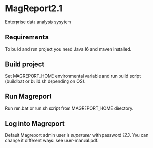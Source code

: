 # MagReport2.1


Enterprise data analysis sysytem

## Requirements

To build and run project you need Java 16 and maven installed.

## Build project

Set MAGREPORT_HOME environmental variable and run build script (build.bat or build.sh depending on OS).

## Run Magreport

Run run.bat or run.sh script from MAGREPORT_HOME directory.

## Log into Magreport

Default Magreport admin user is *superuser* with password *123*. You can change it different ways: see user-manual.pdf.